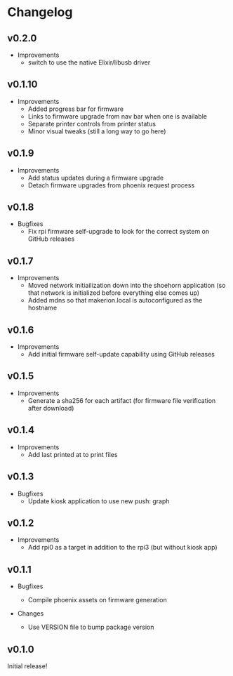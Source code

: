 # Changelog

## v0.2.0

* Improvements
  * switch to use the native Elixir/libusb driver

## v0.1.10

* Improvements
  * Added progress bar for firmware
  * Links to firmware upgrade from nav bar when one is available
  * Separate printer controls from printer status
  * Minor visual tweaks (still a long way to go here)

## v0.1.9

* Improvements
  * Add status updates during a firmware upgrade
  * Detach firmware upgrades from phoenix request process

## v0.1.8

* Bugfixes
  * Fix rpi firmware self-upgrade to look for the correct system on GitHub releases

## v0.1.7

* Improvements
  * Moved network initiailization down into the shoehorn application (so that network is initialized before everything else comes up)
  * Added mdns so that makerion.local is autoconfigured as the hostname

## v0.1.6

* Improvements
  * Add initial firmware self-update capability using GitHub releases

## v0.1.5

* Improvements
  * Generate a sha256 for each artifact (for firmware file verification after download)

## v0.1.4

* Improvements
  * Add last printed at to print files

## v0.1.3

* Bugfixes
  * Update kiosk application to use new push: graph

## v0.1.2

* Improvements
  * Add rpi0 as a target in addition to the rpi3 (but without kiosk app)

## v0.1.1

* Bugfixes
  * Compile phoenix assets on firmware generation

* Changes
  * Use VERSION file to bump package version

## v0.1.0

Initial release!
